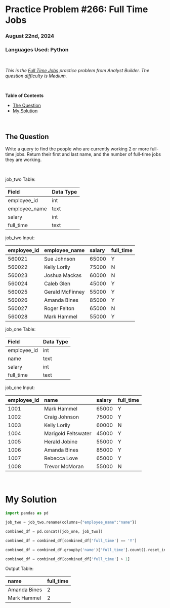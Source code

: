 # **Practice Problem #266: Full Time Jobs**
### August 22nd, 2024
### Languages Used: Python

<br>

*This is the [Full Time Jobs](https://www.analystbuilder.com/questions/full-time-jobs-wrQwf) practice problem from Analyst Builder. The question difficulty is Medium.*

<br>

**Table of Contents**

-   [The Question](#the-question)
-   [My Solution](#my-solution)
  
<br>

## The Question

Write a query to find the people who are currently working 2 or more full-time jobs. Return their first and last name, and the number of full-time jobs they are working.

<br>

job_two Table:

| Field         | Data Type |
| :------------ | :-------- |
| employee_id   | int       |
| employee_name | text      |
| salary        | int       |
| full_time     | text      |

job_two Input:

| employee_id | employee_name   | salary | full_time |
| :---------- | :-------------- | :----- | :-------- |
| 560021      | Sue Johnson     | 65000  | Y         |
| 560022      | Kelly Lorily    | 75000  | N         |
| 560023      | Joshua Mackas   | 60000  | N         |
| 560024      | Caleb Glen      | 45000  | Y         |
| 560025      | Gerald McFinney | 55000  | Y         |
| 560026      | Amanda Bines    | 85000  | Y         |
| 560027      | Roger Felton    | 65000  | N         |
| 560028      | Mark Hammel     | 55000  | Y         |

job_one Table:

| Field       | Data Type |
| :---------- | :-------- |
| employee_id | int       |
| name        | text      |
| salary      | int       |
| full_time   | text      |

job_one Input:

| employee_id | name                | salary | full_time |
| :---------- | :------------------ | :----- | :-------- |
| 1001        | Mark Hammel         | 65000  | Y         |
| 1002        | Craig Johnson       | 75000  | Y         |
| 1003        | Kelly Lorily        | 60000  | N         |
| 1004        | Marigold Feltswater | 45000  | Y         |
| 1005        | Herald Jobine       | 55000  | Y         |
| 1006        | Amanda Bines        | 85000  | Y         |
| 1007        | Rebecca Love        | 65000  | Y         |
| 1008        | Trevor McMoran      | 55000  | N         |

<br>

# My Solution

``` Python
import pandas as pd

job_two = job_two.rename(columns={"employee_name":"name"})

combined_df = pd.concat([job_one, job_two])

combined_df = combined_df[combined_df['full_time'] == 'Y']

combined_df = combined_df.groupby('name')['full_time'].count().reset_index()

combined_df = combined_df[combined_df['full_time'] > 1]
```

Output Table:

| name          | full_time |
| :------------ | :-------- |
| Amanda Bines  | 2         |
| Mark Hammel   | 2         |
